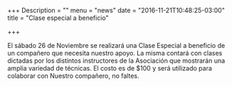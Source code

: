 +++
Description = ""
menu = "news"
date = "2016-11-21T10:48:25-03:00"
title = "Clase especial a beneficio"

+++


El sábado 26 de Noviembre se realizará una Clase Especial a
beneficio de un compañero que necesita nuestro apoyo. La misma
contará con clases dictadas por los distintos instructores de la
Asociación que mostrarán una amplia variedad de técnicas. El costo
es de $100 y será utilizado para colaborar con
Nuestro compañero, no faltes.
